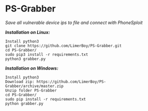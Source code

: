 # PS-Grabber
*Save all vulnerable device ips to file and connect with PhoneSploit*

___Installation on Linux:___
```
Install python3
git clone https://github.com/LimerBoy/PS-Grabber.git
cd PS-Grabber/
sudo pip3 install -r requirements.txt
python3 grabber.py
```


___Installation on Windows:___
```
Install python3
Download zip: https://github.com/LimerBoy/PS-Grabber/archive/master.zip
Unzip folder PS-Grabber
cd PS-Grabber/
sudo pip install -r requirements.txt
python grabber.py
```
